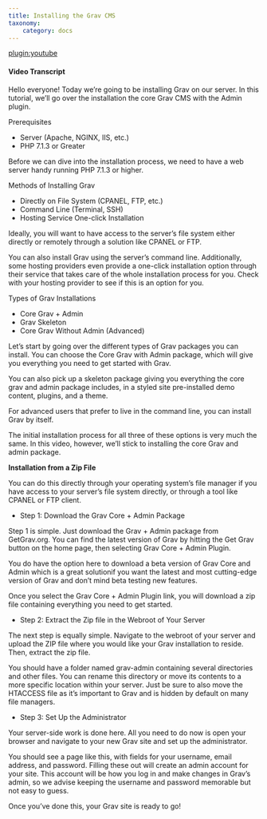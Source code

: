 ```yaml
---
title: Installing the Grav CMS
taxonomy:
    category: docs
---
```


[plugin:youtube](https://www.youtube.com/watch?v=T-3qy6njFAw)

#### Video Transcript

Hello everyone! Today we’re going to be installing Grav on our server. In this tutorial, we’ll go over the installation the core Grav CMS with the Admin plugin.

Prerequisites
* Server (Apache, NGINX, IIS, etc.)
* PHP 7.1.3 or Greater

Before we can dive into the installation process, we need to have a web server handy running PHP 7.1.3 or higher.

Methods of Installing Grav
* Directly on File System (CPANEL, FTP, etc.)
* Command Line (Terminal, SSH)
* Hosting Service One-click Installation

Ideally, you will want to have access to the server’s file system either directly or remotely through a solution like CPANEL or FTP.

You can also install Grav using the server’s command line. Additionally, some hosting providers even provide a one-click installation option through their service that takes care of the whole installation process for you. Check with your hosting provider to see if this is an option for you.

Types of Grav Installations
* Core Grav + Admin
* Grav Skeleton
* Core Grav Without Admin (Advanced)

Let’s start by going over the different types of Grav packages you can install. You can choose the Core Grav with Admin package, which will give you everything you need to get started with Grav.

You can also pick up a skeleton package giving you everything the core grav and admin package includes, in a styled site pre-installed demo content, plugins, and a theme.

For advanced users that prefer to live in the command line, you can install Grav by itself.

The initial installation process for all three of these options is very much the same. In this video, however, we’ll stick to installing the core Grav and admin package.

**Installation from a Zip File**

You can do this directly through your operating system’s file manager if you have access to your server’s file system directly, or through a tool like CPANEL or FTP client.

* Step 1: Download the Grav Core + Admin Package

Step 1 is simple. Just download the Grav + Admin package from GetGrav.org. You can find the latest version of Grav by hitting the Get Grav button on the home page, then selecting Grav Core + Admin Plugin.

You do have the option here to download a beta version of Grav Core and Admin which is a great solutionif you want the latest and most cutting-edge version of Grav and don’t mind beta testing new features.

Once you select the Grav Core + Admin Plugin link, you will download a zip file containing everything you need to get started.

* Step 2: Extract the Zip file in the Webroot of Your Server

The next step is equally simple. Navigate to the webroot of your server and upload the ZIP file where you would like your Grav installation to reside. Then, extract the zip file.

You should have a folder named grav-admin containing several directories and other files. You can rename this directory or move its contents to a more specific location within your server. Just be sure to also move the HTACCESS file as it’s important to Grav and is hidden by default on many file managers.

* Step 3: Set Up the Administrator

Your server-side work is done here. All you need to do now is open your browser and navigate to your new Grav site and set up the administrator.

You should see a page like this, with fields for your username, email address, and password. Filling these out will create an admin account for your site. This account will be how you log in and make changes in Grav’s admin, so we advise keeping the username and password memorable but not easy to guess.

Once you’ve done this, your Grav site is ready to go!
